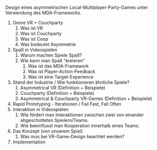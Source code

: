 Design eines asymmetrischen Local-Multiplayer-Party-Games unter Verwendung des MDA-Frameworks.

1. Genre VR + Couchparty
   1. Was ist VR
   2. Was ist Couchparty
   3. Was ist Coop
   4. Was bedeutet Asymmetrie
2. Spaß in Videospielen
   1. Warum machen Spiele Spaß?
   2. Wie kann man Spaß "kreieren"
      1. Was ist das MDA-Framework
      2. Was ist Player-Action-Feedback
      3. Was ist eine Target-Experience
3. Stand der Industrie / Wie funktionieren ähnliche Spiele?
   1. Asymmetrical VR (Definition + Beispiele)
   2. Couchparty (Definition + Beispiele)
   3. Asymmetrical & Couchparty VR-Games (Definition + Beispiele)
4. Rapid Prototyping - Iterationen / Fail Fast, Fail Often
5. Interaktion in Videospielen
   1. Wie fördert man Interaktionen zwischen zwei von einander abgeschotteten Spielern/Teams.
   2. Wie beeinflusst man Kooperation innerhalb eines Teams.
6. Das Konzept (von unserem Spiel)
   1. Was mus bei VR-Game-Design beachtet werden?
7. Implementation
